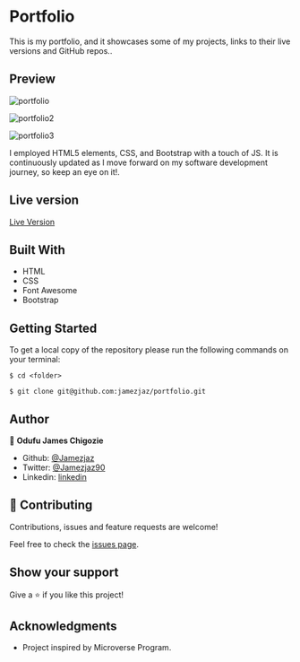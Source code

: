 # Portfolio
This is my portfolio, and it showcases some of my projects, links to their live versions and GitHub repos..

## Preview

![portfolio](https://user-images.githubusercontent.com/57812000/97123284-192d5080-16f9-11eb-8aad-b6dc0abb7ddc.png)

![portfolio2](https://user-images.githubusercontent.com/57812000/97123303-3bbf6980-16f9-11eb-8a71-b91b5300b3c5.png)

![portfolio3](https://user-images.githubusercontent.com/57812000/97123309-4843c200-16f9-11eb-96cf-169b08b8432c.png)

I employed HTML5 elements, CSS, and Bootstrap with a touch of JS. It is continuously updated as I move forward on my software development journey, so keep an eye on it!.

## Live version

[Live Version](http://jaz-portfolio.s3-website.us-east-2.amazonaws.com/)

## Built With

- HTML
- CSS
- Font Awesome
- Bootstrap

## Getting Started

To get a local copy of the repository please run the following commands on your terminal:

```
$ cd <folder>
```

```
$ git clone git@github.com:jamezjaz/portfolio.git
```

## Author

👤 **Odufu James Chigozie**

- Github: [@Jamezjaz](https://github.com/jamezjaz)
- Twitter: [@Jamezjaz90](https://twitter.com/jamezjaz90)
- Linkedin: [linkedin](https://www.linkedin.com/in/jamesgozieodufu/)

## 🤝 Contributing

Contributions, issues and feature requests are welcome!

Feel free to check the [issues page](https://github.com/jamezjaz/portfolio/issues).

## Show your support

Give a ⭐️ if you like this project!

## Acknowledgments

- Project inspired by Microverse Program.